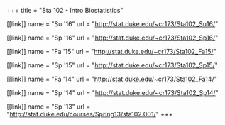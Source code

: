 +++
title = "Sta 102 - Intro Biostatistics"

[[link]]
name = "Su '16"
url = "http://stat.duke.edu/~cr173/Sta102_Su16/"

[[link]]
name = "Sp '16"
url = "http://stat.duke.edu/~cr173/Sta102_Sp16/"

[[link]]
name = "Fa '15"
url = "http://stat.duke.edu/~cr173/Sta102_Fa15/"

[[link]]
name = "Sp '15"
url = "http://stat.duke.edu/~cr173/Sta102_Sp15/"

[[link]]
name = "Fa '14"
url = "http://stat.duke.edu/~cr173/Sta102_Fa14/"

[[link]]
name = "Sp '14"
url = "http://stat.duke.edu/~cr173/Sta102_Sp14/"

[[link]]
name = "Sp '13"
url = "http://stat.duke.edu/courses/Spring13/sta102.001/"
+++
